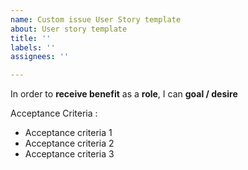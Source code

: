 ```yaml
---
name: Custom issue User Story template
about: User story template
title: ''
labels: ''
assignees: ''

---
```


In order to **receive benefit** as a **role**, I can **goal / desire**

Acceptance Criteria :
* Acceptance criteria 1
* Acceptance criteria 2
* Acceptance criteria 3
